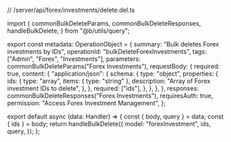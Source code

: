 // /server/api/forex/investments/delete.del.ts

import {
  commonBulkDeleteParams,
  commonBulkDeleteResponses,
  handleBulkDelete,
} from "@b/utils/query";

export const metadata: OperationObject = {
  summary: "Bulk deletes Forex investments by IDs",
  operationId: "bulkDeleteForexInvestments",
  tags: ["Admin", "Forex", "Investments"],
  parameters: commonBulkDeleteParams("Forex Investments"),
  requestBody: {
    required: true,
    content: {
      "application/json": {
        schema: {
          type: "object",
          properties: {
            ids: {
              type: "array",
              items: { type: "string" },
              description: "Array of Forex investment IDs to delete",
            },
          },
          required: ["ids"],
        },
      },
    },
  },
  responses: commonBulkDeleteResponses("Forex Investments"),
  requiresAuth: true,
  permission: "Access Forex Investment Management",
};

export default async (data: Handler) => {
  const { body, query } = data;
  const { ids } = body;
  return handleBulkDelete({
    model: "forexInvestment",
    ids,
    query,
  });
};
